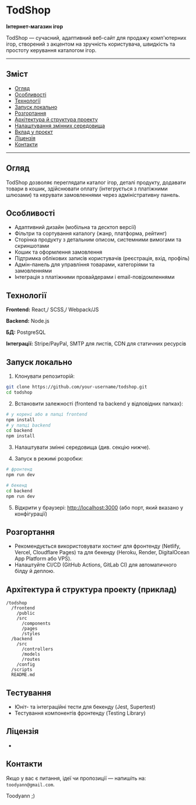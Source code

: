 # TodShop

**Інтернет-магазин ігор**

TodShop — сучасний, адаптивний веб-сайт для продажу комп'ютерних ігор, створений з акцентом на зручність користувача, швидкість та простоту керування каталогом ігор.

---

## Зміст

* [Огляд](#%D0%BE%D0%B3%D0%BB%D1%8F%D0%B4)
* [Особливості](#%D0%BE%D1%81%D0%BE%D0%B1%D0%BB%D0%B8%D0%B2%D0%BE%D1%81%D1%82%D1%96)
* [Технології](#%D1%82%D0%B5%D1%85%D0%BD%D0%BE%D0%BB%D0%BE%D0%B3%D1%96%D1%97)
* [Запуск локально](#%D0%B7%D0%B0%D0%BF%D1%83%D1%81%D0%BA-%D0%BB%D0%BE%D0%BA%D0%B0%D0%BB%D1%8C%D0%BD%D0%BE)
* [Розгортання](#%D1%80%D0%BE%D0%B7%D0%B3%D0%BE%D1%80%D1%82%D0%B0%D0%BD%D0%BD%D1%8F)
* [Архітектура й структура проекту](#%D0%B0%D1%80%D1%85%D1%96%D1%82%D0%B5%D0%BA%D1%82%D1%83%D1%80%D0%B0-%D0%B9-%D1%81%D1%82%D1%80%D1%83%D0%BA%D1%82%D1%83%D1%80%D0%B0)
* [Налаштування змінних середовища](#%D0%BD%D0%B0%D0%BB%D0%B0%D1%88%D1%82%D1%83%D0%B2%D0%B0%D0%BD%D0%BD%D1%8F-%D0%B7%D0%BC%D1%96%D0%BD%D0%BD%D0%B8%D1%85-%D1%81%D0%B5%D1%80%D0%B5%D0%B4%D0%BE%D0%B2%D0%B8%D1%89%D0%B0)
* [Вклад у проєкт](#%D0%B2%D0%BA%D0%BB%D0%B0%D0%B4-%D1%83-%D0%BF%D1%80%D0%BE%D1%94%D0%BA%D1%82)
* [Ліцензія](#%D0%BB%D1%96%D1%86%D0%B5%D0%BD%D0%B7%D1%96%D1%8F)
* [Контакти](#%D0%BA%D0%BE%D0%BD%D1%82%D0%B0%D0%BA%D1%82%D0%B8)

---

## Огляд

TodShop дозволяє переглядати каталог ігор, деталі продукту, додавати товари в кошик, здійснювати оплату (інтегрується з платіжними шлюзами) та керувати замовленнями через адміністративну панель.

## Особливості

* Адаптивний дизайн (мобільна та десктоп версії)
* Фільтри та сортування каталогу (жанр, платформа, рейтинг)
* Сторінка продукту з детальним описом, системними вимогами та скриншотами
* Кошик та оформлення замовлення
* Підтримка облікових записів користувачів (реєстрація, вхід, профіль)
* Адмін-панель для управління товарами, категоріями та замовленнями
* Інтеграція з платіжними провайдерами і email-повідомленнями

## Технології

**Frontend:** React,/ SCSS,/ Webpack/JS

**Backend:** Node.js

**БД:** PostgreSQL 

**Інтеграції:** Stripe/PayPal, SMTP для листів, CDN для статичних ресурсів

## Запуск локально

1. Клонувати репозиторій:

```bash
git clone https://github.com/your-username/todshop.git
cd todshop
```

2. Встановити залежності (frontend та backend у відповідних папках):

```bash
# у корені або в папці frontend
npm install
# у папці backend
cd backend
npm install
```

3. Налаштувати змінні середовища (див. секцію нижче).

4. Запуск в режимі розробки:

```bash
# фронтенд
npm run dev

# бекенд
cd backend
npm run dev
```

5. Відкрити у браузері: [http://localhost:3000](http://localhost:5173) (або порт, який вказано у конфігурації)

## Розгортання

* Рекомендується використовувати хостинг для фронтенду (Netlify, Vercel, Cloudflare Pages) та для бекенду (Heroku, Render, DigitalOcean App Platform або VPS).
* Налаштуйте CI/CD (GitHub Actions, GitLab CI) для автоматичного білду й деплою.

## Архітектура й структура проекту (приклад)

```
/todshop
  /frontend
    /public
    /src
      /components
      /pages
      /styles
  /backend
    /src
      /controllers
      /models
      /routes
    /config
  /scripts
  README.md
```


## Тестування

* Юніт- та інтеграційні тести для бекенду (Jest, Supertest)
* Тестування компонентів фронтенду (Testing Library)


## Ліцензія

-

## Контакти

Якщо у вас є питання, ідеї чи пропозиції — напишіть на: `toodyann@gmail.com`.

Toodyann ;)
